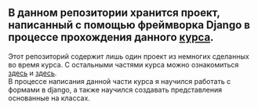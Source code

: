 ## В данном репозитории хранится проект, написанный с помощью фреймворка Django в процессе прохождения данного [курса](https://stepik.org/course/114288/syllabus).
Этот репозиторий содержит лишь один проект из немногих сделанных во время курса. С остальными
частями курса можно ознакомиться [здесь](https://github.com/AlexeyShakov/my_page_egor_channel "Знакомство с архитектурой в django")
и [здесь](https://github.com/AlexeyShakov/movie_proj_egoroff_channel "Работа с базой данных в django"). <br>
В процессе написания данной части курса я научился работать с формами в django, а также научился создавать представления основанные на классах.
